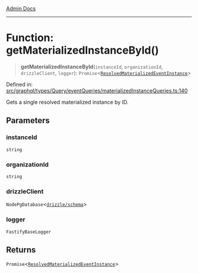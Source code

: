 [Admin Docs](/)

***

# Function: getMaterializedInstanceById()

> **getMaterializedInstanceById**(`instanceId`, `organizationId`, `drizzleClient`, `logger`): `Promise`\<[`ResolvedMaterializedEventInstance`](../../../../../../drizzle/tables/materializedEventInstances/type-aliases/ResolvedMaterializedEventInstance.md)\>

Defined in: [src/graphql/types/Query/eventQueries/materializedInstanceQueries.ts:140](https://github.com/gautam-divyanshu/talawa-api/blob/de42235531e11387f0ad0479547630845dbc8b37/src/graphql/types/Query/eventQueries/materializedInstanceQueries.ts#L140)

Gets a single resolved materialized instance by ID.

## Parameters

### instanceId

`string`

### organizationId

`string`

### drizzleClient

`NodePgDatabase`\<[`drizzle/schema`](../../../../../../drizzle/schema/README.md)\>

### logger

`FastifyBaseLogger`

## Returns

`Promise`\<[`ResolvedMaterializedEventInstance`](../../../../../../drizzle/tables/materializedEventInstances/type-aliases/ResolvedMaterializedEventInstance.md)\>
